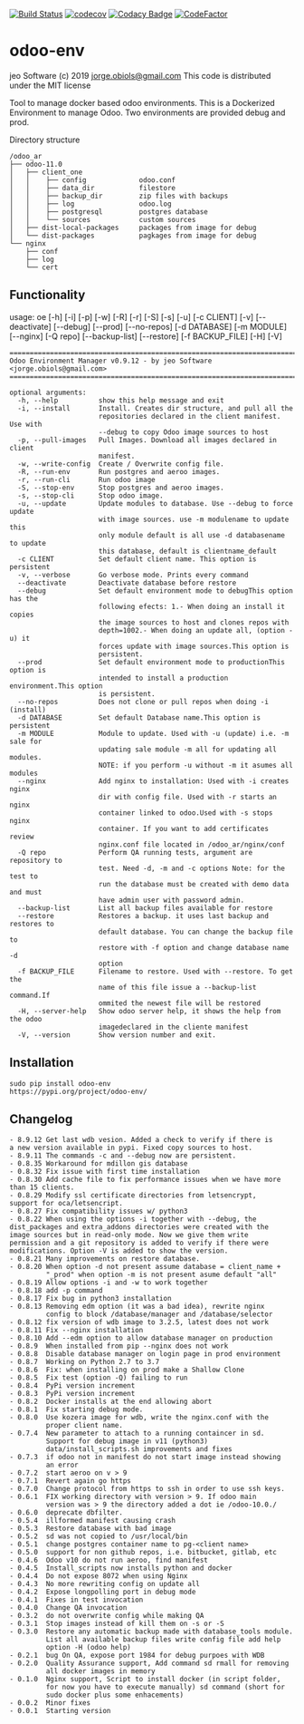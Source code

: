 [![Build Status](https://travis-ci.org/jobiols/odoo-env.svg?branch=master)](https://travis-ci.org/jobiols/odoo-env)
[![codecov](https://codecov.io/gh/jobiols/odoo-env/branch/master/graph/badge.svg)](https://codecov.io/gh/jobiols/odoo-env)
[![Codacy Badge](https://api.codacy.com/project/badge/Grade/44329410ef814e0085df49abeef4ff32)](https://www.codacy.com/app/jobiols/odoo-env?utm_source=github.com&amp;utm_medium=referral&amp;utm_content=jobiols/odoo-env&amp;utm_campaign=Badge_Grade)
[![CodeFactor](https://www.codefactor.io/repository/github/jobiols/odoo-env/badge)](https://www.codefactor.io/repository/github/jobiols/odoo-env)

odoo-env
=========
jeo Software (c) 2019 jorge.obiols@gmail.com
This code is distributed under the MIT license

Tool to manage docker based odoo environments. This is a Dockerized 
Environment to manage Odoo. Two environments are provided debug and prod.

Directory structure

    /odoo_ar
    ├── odoo-11.0
    │   ├── client_one
    │   │    ├── config             odoo.conf
    │   │    ├── data_dir           filestore
    │   │    ├── backup_dir         zip files with backups
    │   │    ├── log                odoo.log
    │   │    ├── postgresql         postgres database
    │   │    └── sources            custom sources
    │   ├── dist-local-packages     packages from image for debug
    │   └── dist-packages           pagkages from image for debug
    └── nginx
        ├── conf
        ├── log
        └── cert

Functionality
------------- 

usage: oe [-h] [-i] [-p] [-w] [-R] [-r] [-S] [-s] [-u] [-c CLIENT] [-v]
          [--deactivate] [--debug] [--prod] [--no-repos] [-d DATABASE]
          [-m MODULE] [--nginx] [-Q repo] [--backup-list] [--restore]
          [-f BACKUP_FILE] [-H] [-V]

    ==========================================================================
    Odoo Environment Manager v0.9.12 - by jeo Software <jorge.obiols@gmail.com>
    ==========================================================================
    
    optional arguments:
      -h, --help          show this help message and exit
      -i, --install       Install. Creates dir structure, and pull all the
                          repositories declared in the client manifest. Use with
                          --debug to copy Odoo image sources to host
      -p, --pull-images   Pull Images. Download all images declared in client
                          manifest.
      -w, --write-config  Create / Overwrite config file.
      -R, --run-env       Run postgres and aeroo images.
      -r, --run-cli       Run odoo image
      -S, --stop-env      Stop postgres and aeroo images.
      -s, --stop-cli      Stop odoo image.
      -u, --update        Update modules to database. Use --debug to force update
                          with image sources. use -m modulename to update this
                          only module default is all use -d databasename to update
                          this database, default is clientname_default
      -c CLIENT           Set default client name. This option is persistent
      -v, --verbose       Go verbose mode. Prints every command
      --deactivate        Deactivate database before restore
      --debug             Set default environment mode to debugThis option has the
                          following efects: 1.- When doing an install it copies
                          the image sources to host and clones repos with
                          depth=1002.- When doing an update all, (option -u) it
                          forces update with image sources.This option is
                          persistent.
      --prod              Set default environment mode to productionThis option is
                          intended to install a production environment.This option
                          is persistent.
      --no-repos          Does not clone or pull repos when doing -i (install)
      -d DATABASE         Set default Database name.This option is persistent
      -m MODULE           Module to update. Used with -u (update) i.e. -m sale for
                          updating sale module -m all for updating all modules.
                          NOTE: if you perform -u without -m it asumes all modules
      --nginx             Add nginx to installation: Used with -i creates nginx
                          dir with config file. Used with -r starts an nginx
                          container linked to odoo.Used with -s stops nginx
                          container. If you want to add certificates review
                          nginx.conf file located in /odoo_ar/nginx/conf
      -Q repo             Perform QA running tests, argument are repository to
                          test. Need -d, -m and -c options Note: for the test to
                          run the database must be created with demo data and must
                          have admin user with password admin.
      --backup-list       List all backup files available for restore
      --restore           Restores a backup. it uses last backup and restores to
                          default database. You can change the backup file to
                          restore with -f option and change database name -d
                          option
      -f BACKUP_FILE      Filename to restore. Used with --restore. To get the
                          name of this file issue a --backup-list command.If
                          ommited the newest file will be restored
      -H, --server-help   Show odoo server help, it shows the help from the odoo
                          imagedeclared in the cliente manifest
      -V, --version       Show version number and exit.
Installation
------------
    sudo pip install odoo-env
    https://pypi.org/project/odoo-env/
    
Changelog
---------
    - 8.9.12 Get last wdb vesion. Added a check to verify if there is 
    a new version available in pypi. Fixed copy sources to host. 
    - 8.9.11 The commands -c and --debug now are persistent. 
    - 0.8.35 Workaround for mdillon gis database
    - 0.8.32 Fix issue with first time installation
    - 0.8.30 Add cache file to fix performance issues when we have more 
    than 15 clients.
    - 0.8.29 Modify ssl certificate directories from letsencrypt, 
    support for oca/letsencript.
    - 0.8.27 Fix compatibility issues w/ python3
    - 0.8.22 When using the options -i together with --debug, the 
    dist_packages and extra_addons directories were created with the 
    image sources but in read-only mode. Now we give them write 
    permission and a git repository is added to verify if there were 
    modifications. Option -V is added to show the version.
    - 0.8.21 Many improvements on restore database.
    - 0.8.20 When option -d not present assume database = client_name + 
             "_prod" when option -m is not present asume default "all"
    - 0.8.19 Allow options -i and -w to work together
    - 0.8.18 add -p command 
    - 0.8.17 Fix bug in python3 installation 
    - 0.8.13 Removing edm option (it was a bad idea), rewrite nginx 
             config to block /database/manager and /database/selector
    - 0.8.12 fix version of wdb image to 3.2.5, latest does not work
    - 0.8.11 Fix --nginx installation
    - 0.8.10 Add --edm option to allow database manager on production
    - 0.8.9  When installed from pip --nginx does not work
    - 0.8.8  Disable database manager on login page in prod environment
    - 0.8.7  Working on Python 2.7 to 3.7
    - 0.8.6  Fix: when installing on prod make a Shallow Clone
    - 0.8.5  Fix test (option -Q) failing to run
    - 0.8.4  PyPi version increment
    - 0.8.3  PyPi version increment
    - 0.8.2  Docker installs at the end allowing abort 
    - 0.8.1  Fix starting debug mode.
    - 0.8.0  Use kozera image for wdb, write the nginx.conf with the       
             proper client name.
    - 0.7.4  New parameter to attach to a running containcer in sd. 
             Support for debug image in v11 (python3) 
             data/install_scripts.sh improvements and fixes   
    - 0.7.3  if odoo not in manifest do not start image instead showing 
             an error 
    - 0.7.2  start aeroo on v > 9 
    - 0.7.1  Revert again go https 
    - 0.7.0  Change protocol from https to ssh in order to use ssh keys.
    - 0.6.1  FIX working directory with version > 9. If odoo main 
             version was > 9 the directory added a dot ie /odoo-10.0./
    - 0.6.0  deprecate dbfilter. 
    - 0.5.4  illformed manifest causing crash 
    - 0.5.3  Restore database with bad image 
    - 0.5.2  sd was not copied to /usr/local/bin 
    - 0.5.1  change postgres container name to pg-<client name> 
    - 0.5.0  support for non github repos, i.e. bitbucket, gitlab, etc 
    - 0.4.6  Odoo v10 do not run aeroo, find manifest
    - 0.4.5  Install_scripts now installs python and docker
    - 0.4.4  Do not expose 8072 when using Nginx
    - 0.4.3  No more rewriting config on update all
    - 0.4.2  Expose longpolling port in debug mode
    - 0.4.1  Fixes in test invocation 
    - 0.4.0  Change QA invocation 
    - 0.3.2  do not overwrite config while making QA 
    - 0.3.1  Stop images instead of kill them on -s or -S 
    - 0.3.0  Restore any automatic backup made with database_tools module.
             List all available backup files write config file add help 
             option -H (odoo help)
    - 0.2.1  bug On QA, expose port 1984 for debug purpoes with WDB
    - 0.2.0  Quality Assurance support, Add command sd rmall for removing 
             all docker images in memory
    - 0.1.0  Nginx support, Script to install docker (in script folder, 
             for now you have to execute manually) sd command (short for 
             sudo docker plus some enhacements)
    - 0.0.2  Minor fixes
    - 0.0.1  Starting version
